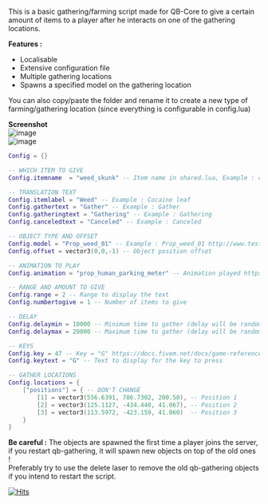 This is a basic gathering/farming script made for QB-Core to give a certain amount of items to a player after he interacts on one of the gathering locations.  

**Features :**   
- Localisable  
- Extensive configuration file  
- Multiple gathering locations  
- Spawns a specified model on the gathering location

You can also copy/paste the folder and rename it to create a new type of farming/gathering location (since everything is configurable in config.lua)  

**Screenshot**   
![image](https://user-images.githubusercontent.com/4887819/127907608-ae6bbd4f-5b2e-449d-9fa3-530d85845344.png)  
![image](https://user-images.githubusercontent.com/4887819/127908134-4337c316-cbcf-46ff-b76e-61d00673175d.png)


```lua
Config = {}

-- WHICH ITEM TO GIVE
Config.itemname  = "weed_skunk" -- Item name in shared.lua, Example : cocaleaf

-- TRANSLATION TEXT
Config.itemlabel = "Weed" -- Example : Cocaine leaf
Config.gathertext = "Gather" -- Example : Gather
Config.gatheringtext = "Gathering" -- Example : Gathering
Config.canceledtext = "Canceled" -- Example : Canceled

-- OBJECT TYPE AND OFFSET
Config.model = "Prop_weed_01" -- Example : Prop_weed_01 http://www.test.raccoon72.ru/?c=ext_veg
Config.offset = vector3(0,0,-1) -- Object position offset

-- ANIMATION TO PLAY
Config.animation = "prop_human_parking_meter" -- Animation played https://wiki.gtanet.work/index.php?title=Animations (example : WORLD_HUMAN_GARDENER_PLANT)

-- RANGE AND AMOUNT TO GIVE
Config.range = 2 -- Range to display the text
Config.numbertogive = 1 -- Number of items to give

-- DELAY
Config.delaymin = 10000 -- Minimum time to gather (delay will be random between delaymin and delaymax)
Config.delaymax = 20000 -- Maximum time to gather (delay will be random between delaymin and delaymax)

-- KEYS
Config.key = 47 -- Key = "G" https://docs.fivem.net/docs/game-references/controls/
Config.keytext = "G" -- Text to display for the key to press

-- GATHER LOCATIONS
Config.locations = {
    ["positions"] = { -- DON'T CHANGE
        [1] = vector3(556.6391, 786.7302, 200.50), -- Position 1
        [2] = vector3(125.1127, -434.440, 41.067), -- Position 2
        [3] = vector3(113.5972, -423.159, 41.060)  -- Position 3
    }
}
```

**Be careful :** The objects are spawned the first time a player joins the server, if you restart qb-gathering, it will spawn new objects on top of the old ones !  
Preferably try to use the delete laser to remove the old qb-gathering objects if you intend to restart the script.  
  
[![Hits](https://hits.seeyoufarm.com/api/count/incr/badge.svg?url=https%3A%2F%2Fgithub.com%2FKurosar%2Fqb-gathering&count_bg=%2379C83D&title_bg=%23555555&icon=github.svg&icon_color=%23E7E7E7&title=visitors&edge_flat=true)](https://hits.seeyoufarm.com)
